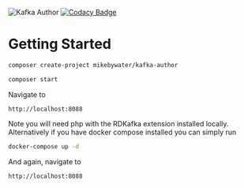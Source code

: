 ![Kafka Author](http://i1021.photobucket.com/albums/af333/fistsmalloy/kafka-author_zps2zevetqu.png)
[![Codacy Badge](https://api.codacy.com/project/badge/Grade/96e04c67f5634700bfb89766c2589346)](https://app.codacy.com/app/mikebywater/kafka-author?utm_source=github.com&utm_medium=referral&utm_content=mikebywater/kafka-author&utm_campaign=Badge_Grade_Dashboard)

# Getting Started

```bash
composer create-project mikebywater/kafka-author

composer start
```
Navigate to

`http://localhost:8088`

Note you will need php with the RDKafka extension installed locally. Alternatively if you have docker compose installed you can simply run

```bash
docker-compose up -d
```
And again, navigate to

`http://localhost:8088`


